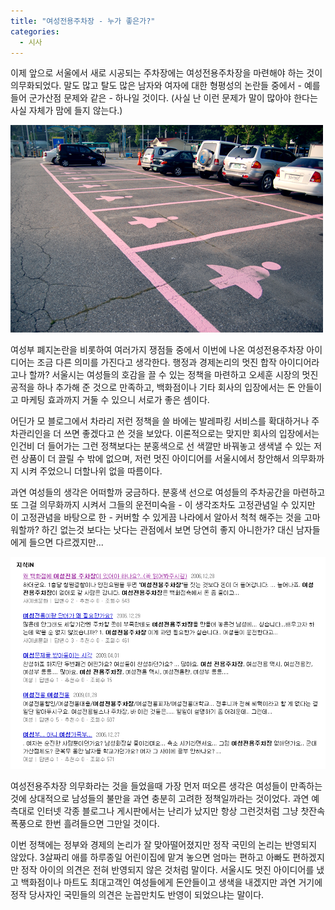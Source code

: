 ```yaml
---
title: "여성전용주차장 - 누가 좋은가?"
categories:
  - 시사
---
```


이제 앞으로 서울에서 새로 시공되는 주차장에는 여성전용주차장을 마련해야 하는 것이 의무화되었다. 말도 많고 탈도 많은 남자와 여자에 대한 형평성의 논란들 중에서 - 예를 들어 군가산점 문제와 같은 - 하나일 것이다. (사실 난 이런 문제가 말이 많아야 한다는 사실 자체가 맘에 들지 않는다.)

![](/assets/images/posts/2009/04/cfile5-uf-1507cf0949d54c78391247.jpg)

여성부 폐지논란을 비롯하여 여러가지 쟁점들 중에서 이번에 나온 여성전용주차장 아이디어는 조금 다른 의미를 가진다고 생각한다. 행정과 경제논리의 멋진 합작 아이디어라고나 할까? 서울시는 여성들의 호감을 끌 수 있는 정책을 마련하고 오세훈 시장의 멋진 공적을 하나 추가해 준 것으로 만족하고, 백화점이나 기타 회사의 입장에서는 돈 안들이고 마케팅 효과까지 거둘 수 있으니 서로가 좋은 셈이다.

어딘가 모 블로그에서 차라리 저런 정책을 쓸 바에는 발레파킹 서비스를 확대하거나 주차관리인을 더 쓰면 좋겠다고 쓴 것을 보았다. 이론적으로는 맞지만 회사의 입장에서는 인건비 더 들어가는 그런 정책보다는 분홍색으로 선 색깔만 바꿔놓고 생색낼 수 있는 저런 상품이 더 끌릴 수 밖에 없으며, 저런 멋진 아이디어를 서울시에서 창안해서 의무화까지 시켜 주었으니 더할나위 없을 따름이다.

과연 여성들의 생각은 어떠할까 궁금하다. 분홍색 선으로 여성들의 주차공간을 마련하고 또 그걸 의무화까지 시켜서 그들의 운전미숙을 - 이 생각조차도 고정관념일 수 있지만 이 고정관념을 바탕으로 한 - 커버할 수 있게끔 나라에서 알아서 척척 해주는 것을 고마워할까? 하긴 없는것 보다는 낫다는 관점에서 보면 당연히 좋지 아니한가? 대신 남자들에게 들으면 다르겠지만...

![](/assets/images/posts/2009/04/cfile5-uf-19285d0c49d54f5736c1f7.png)

여성전용주차장 의무화라는 것을 들었을때 가장 먼저 떠오른 생각은 여성들이 만족하는 것에 상대적으로 남성들의 불만을 과연 충분히 고려한 정책일까라는 것이었다. 과연 예측대로 인터넷 각종 블로그나 게시판에서는 난리가 났지만 항상 그런것처럼 그냥 찻잔속 폭풍으로 한번 흘려들으면 그만일 것이다.

이번 정책에는 정부와 경제의 논리가 잘 맞아떨어졌지만 정작 국민의 논리는 반영되지 않았다. 3살짜리 애를 하루종일 어린이집에 맡겨 놓으면 엄마는 편하고 아빠도 편하겠지만 정작 아이의 의견은 전혀 반영되지 않은 것처럼 말이다. 서울시도 멋진 아이디어를 냈고 백화점이나 마트도 최대고객인 여성들에게 돈안들이고 생색을 내겠지만 과연 거기에 정작 당사자인 국민들의 의견은 눈꼽만치도 반영이 되었으냐는 말이다.

